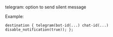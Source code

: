 telegram: option to send silent message

Example:

```
destination { telegram(bot-id(...) chat-id(...) disable_notification(true)); };
```